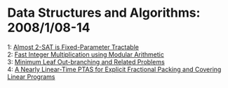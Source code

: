# Data Structures and Algorithms: 2008/1/08-14  
1: [Almost 2-SAT is Fixed-Parameter Tractable](https://doi.org/10.48550/arXiv.0801.1300)  
2: [Fast Integer Multiplication using Modular Arithmetic](https://doi.org/10.48550/arXiv.0801.1416)  
3: [Minimum Leaf Out-branching and Related Problems](https://doi.org/10.48550/arXiv.0801.1979)  
4: [A Nearly Linear-Time PTAS for Explicit Fractional Packing and Covering  Linear Programs](https://doi.org/10.48550/arXiv.0801.1987)  